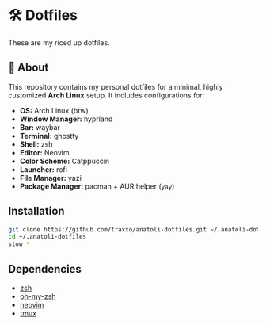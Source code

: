 # 🛠️ Dotfiles
These are my riced up dotfiles.

## 📌 About
This repository contains my personal dotfiles for a minimal, highly customized **Arch Linux** setup. It includes configurations for:

- **OS:** Arch Linux (btw)
- **Window Manager:** hyprland
- **Bar:** waybar
- **Terminal:** ghostty
- **Shell:** zsh
- **Editor:** Neovim
- **Color Scheme:** Catppuccin
- **Launcher:** rofi
- **File Manager:** yazi
- **Package Manager:** pacman + AUR helper (`yay`)

## Installation
```bash
git clone https://github.com/traxxo/anatoli-dotfiles.git ~/.anatoli-dotfiles
cd ~/.anatoli-dotfiles
stow *
```

## Dependencies
- [zsh](https://www.zsh.org/)
- [oh-my-zsh](https://ohmyz.sh/)
- [neovim](https://neovim.io/)
- [tmux](https://tmux.github.io/)
